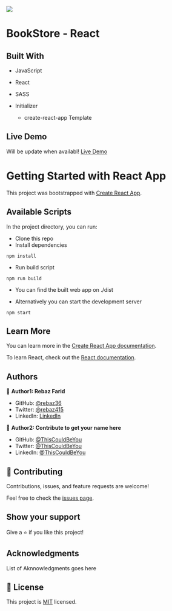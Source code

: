 ![](https://img.shields.io/badge/Microverse-blueviolet)

# BookStore - React

## Built With
  - JavaScript
  - React
  - SASS

- Initializer
  - create-react-app Template

## Live Demo

Will be update when availabl! [Live Demo]()

# Getting Started with React App

This project was bootstrapped with [Create React App](https://github.com/facebook/create-react-app).

## Available Scripts

In the project directory, you can run:

- Clone this repo
- Install dependencies

```
npm install
```

- Run build script

```
npm run build
```

- You can find the built web app on ./dist

- Alternatively you can start the development server

```
npm start
```

## Learn More

You can learn more in the [Create React App documentation](https://facebook.github.io/create-react-app/docs/getting-started).

To learn React, check out the [React documentation](https://reactjs.org/).

## Authors

👤 **Author1: Rebaz Farid**

- GitHub: [@rebaz36](https://github.com/rebaz36)
- Twitter: [@rebaz415](https://twitter.com/rebaz415)
- LinkedIn: [LinkedIn](https://www.linkedin.com/in/rebazf/)

👤 **Author2: Contribute to get your name here**

- GitHub: [@ThisCouldBeYou]()
- Twitter: [@ThisCouldBeYou]()
- LinkedIn: [@ThisCouldBeYou]()

## 🤝 Contributing

Contributions, issues, and feature requests are welcome!

Feel free to check the [issues page](../../issues/).

## Show your support

Give a ⭐️ if you like this project!

## Acknowledgments

List of Aknnowledgments goes here

## 📝 License

This project is [MIT](./MIT.md) licensed.